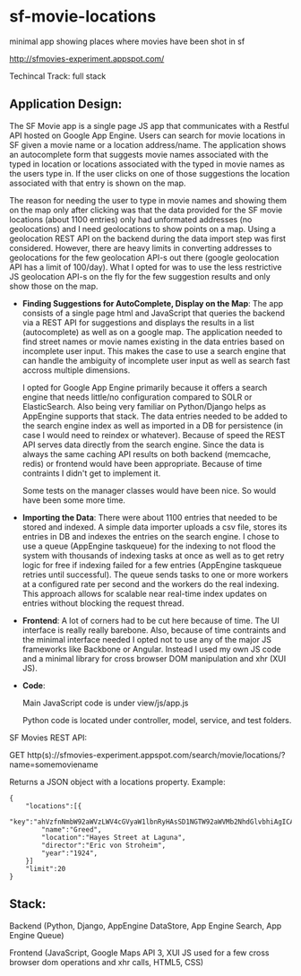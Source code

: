sf-movie-locations
==================

minimal app showing places where movies have been shot in sf

http://sfmovies-experiment.appspot.com/

Techincal Track: full stack 


Application Design:
--------------

The SF Movie app is a single page JS app that communicates with a Restful API hosted on Google App Engine. Users can search for movie locations in SF given a movie name or a location address/name. The application shows an autocomplete form that suggests movie names associated with the typed in location or locations associated with the typed in movie names as the users type in. If the user clicks on one of those suggestions the location associated with that entry is shown on the map. 

The reason for needing the user to type in movie names and showing them on the map only after clicking was that the data provided for the SF movie locations (about 1100 entries) only had unformated addresses (no geolocations) and I need geolocations to show points on a map. Using a geolocation REST API on the backend during the data import step was first considered. However, there are heavy limits in converting addresses to geolocations for the few geolocation API-s out there (google geolocation API has a limit of 100/day). What I opted for was to use the less restrictive JS geolocation API-s on the fly for the few suggestion results and only show those on the map.


- **Finding Suggestions for AutoComplete, Display on the Map**: 
    The app consists of a single page html and JavaScript that queries the backend via a REST API for suggestions and displays the results in a list (autocomplete) as well as on a google map. The application needed to find street names or movie names existing in the data entries based on incomplete user input. This makes the case to use a search engine that can handle the ambiguity of incomplete user input as well as search fast accross multiple dimensions. 

    I opted for Google App Engine primarily because it offers a search engine that needs little/no configuration compared to SOLR or ElasticSearch. Also being very familiar on Python/Django helps as AppEngine supports that stack. The data entries needed to be added to the search engine index as well as imported in a DB for persistence (in case I would need to reindex or whatever). Because of speed the REST API serves data directly from the search engine. Since the data is always the same caching API results on both backend (memcache, redis) or frontend would have been appropriate. Because of time contraints I didn't get to implement it.

   Some tests on the manager classes would have been nice. So would have been some more time.


- **Importing the Data**:
    There were about 1100 entries that needed to be stored and indexed. A simple data importer uploads a csv file, stores its entries in DB and indexes the entries on the search engine. I chose to use a queue (AppEngine taskqueue) for the indexing to not flood the system with thousands of indexing tasks at once as well as to get retry logic for free if indexing failed for a few entries (AppEngine taskqueue retries until successful). The queue sends tasks to one or more workers at a configured rate per second and the workers do the real indexing. This approach allows for scalable near real-time index updates on entries without blocking the request thread.



- **Frontend**:
    A lot of corners had to be cut here because of time. The UI interface is really really barebone. Also, because of time contraints and the minimal interface needed I opted not to use any of the major JS frameworks like Backbone or Angular. Instead I used my own JS code and a minimal library for cross browser DOM manipulation and xhr (XUI JS).


- **Code**:
    
    Main JavaScript code is under view/js/app.js
  
    Python code is located under controller, model, service, and test folders.

SF Movies REST API:

GET http(s)://sfmovies-experiment.appspot.com/search/movie/locations/?name=somemoviename

Returns a JSON object with a locations property. Example:

    {
        "locations":[{
            "key":"ahVzfnNmbW92aWVzLWV4cGVyaW1lbnRyHAsSD1NGTW92aWVMb2NhdGlvbhiAgICA2reXCgw", 
            "name":"Greed", 
            "location":"Hayes Street at Laguna", 
            "director":"Eric von Stroheim", 
            "year":"1924", 
        }]
        "limit":20
    }


Stack:
--------------

Backend (Python, Django, AppEngine DataStore, App Engine Search, App Engine Queue)

Frontend (JavaScript, Google Maps API 3, XUI JS used for a few cross browser dom operations and xhr calls, HTML5, CSS)
